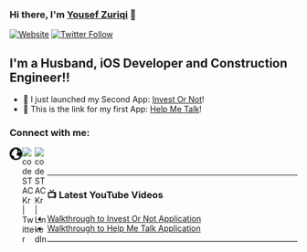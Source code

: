 ### Hi there, I'm [Yousef Zuriqi][website] 👋 

[![Website](https://img.shields.io/website?label=yousefzuriqi.com&style=for-the-badge&url=https%3A%2F%2Fcodestackr.com)](https://yousefzuriqi.com)
[![Twitter Follow](https://img.shields.io/twitter/follow/usefz89?color=1DA1F2&logo=twitter&style=for-the-badge)](https://twitter.com/intent/follow?original_referer=https%3A%2F%2Fgithub.com%2FcodeSTACKr&screen_name=usefz89)

## I'm a Husband, iOS Developer and Construction Engineer!!

- 🔭 I just launched my Second App: [Invest Or Not][InvestOrNot]!
- 🔭 This is the link for my first App: [Help Me Talk][HelpMeTalk]!

### Connect with me:

[<img align="left" alt="codeSTACKr.com" width="22px" src="https://raw.githubusercontent.com/iconic/open-iconic/master/svg/globe.svg" />][website]
[<img align="left" alt="codeSTACKr | Twitter" width="22px" src="https://cdn.jsdelivr.net/npm/simple-icons@v3/icons/twitter.svg" />][twitter]
[<img align="left" alt="codeSTACKr | LinkedIn" width="22px" src="https://cdn.jsdelivr.net/npm/simple-icons@v3/icons/linkedin.svg" />][linkedin]


<br />
<br />

---

### 📺 Latest YouTube Videos

<!-- YOUTUBE:START -->
- [Walkthrough to Invest Or Not Application](https://www.youtube.com/watch?v=LdamwyMDJ_s&ab_channel=TECHEXPLAINED)
- [Walkthrough to Help Me Talk Application](https://www.youtube.com/watch?v=Flig5tF5Vcs&ab_channel=TECHEXPLAINED)
<!-- YOUTUBE:END -->

---


[HelpMeTalk]: https://apps.apple.com/us/app/help-me-talk/id1549688442
[website]: https://yousefzuriqi.com
[InvestOrNot]: https://apps.apple.com/us/app/invest-or-not/id1582298809
[twitter]: https://twitter.com/usefz89
[youtube]: https://www.youtube.com/channel/UCgefbKFC6oP_ZGdcBWClm8A
[linkedin]: https://www.linkedin.com/in/yousef-al-zuriqi-874781a5/
